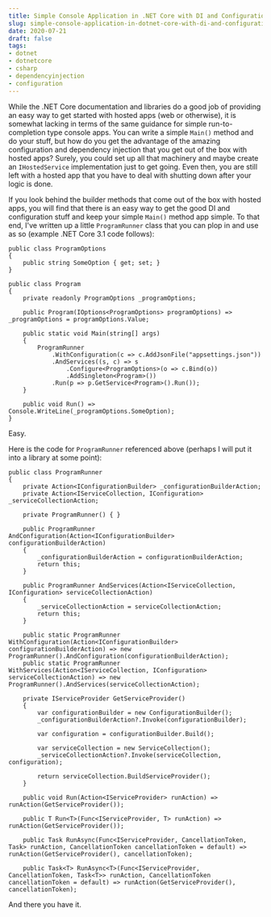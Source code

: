 ```yaml
---
title: Simple Console Application in .NET Core with DI and Configuration
slug: simple-console-application-in-dotnet-core-with-di-and-configuration
date: 2020-07-21
draft: false
tags:
- dotnet
- dotnetcore
- csharp
- dependencyinjection
- configuration
---
```

While the .NET Core documentation and libraries do a good job of providing an easy way to get started with hosted apps (web or otherwise), it is somewhat lacking in terms of the same guidance for simple run-to-completion type console apps. You can write a simple `Main()` method and do your stuff, but how do you get the advantage of the amazing configuration and dependency injection that you get out of the box with hosted apps? Surely, you could set up all that machinery and maybe create an `IHostedService` implementation just to get going. Even then, you are still left with a hosted app that you have to deal with shutting down after your logic is done.

If you look behind the builder methods that come out of the box with hosted apps, you will find that there is an easy way to get the good DI and configuration stuff and keep your simple `Main()` method app simple. To that end, I've written up a little `ProgramRunner` class that you can plop in and use as so (example .NET Core 3.1 code follows):

    public class ProgramOptions
    {
        public string SomeOption { get; set; }
    }

    public class Program
    {
        private readonly ProgramOptions _programOptions;

        public Program(IOptions<ProgramOptions> programOptions) => _programOptions = programOptions.Value;

        public static void Main(string[] args)
        {
            ProgramRunner
                .WithConfiguration(c => c.AddJsonFile("appsettings.json"))
                .AndServices((s, c) => s
                    .Configure<ProgramOptions>(o => c.Bind(o))
                    .AddSingleton<Program>())
                .Run(p => p.GetService<Program>().Run());
        }

        public void Run() => Console.WriteLine(_programOptions.SomeOption);
    }


Easy.

Here is the code for `ProgramRunner` referenced above (perhaps I will put it into a library at some point):

    public class ProgramRunner
    {
        private Action<IConfigurationBuilder> _configurationBuilderAction;
        private Action<IServiceCollection, IConfiguration> _serviceCollectionAction;

        private ProgramRunner() { }

        public ProgramRunner AndConfiguration(Action<IConfigurationBuilder> configurationBuilderAction)
        {
            _configurationBuilderAction = configurationBuilderAction;
            return this;
        }

        public ProgramRunner AndServices(Action<IServiceCollection, IConfiguration> serviceCollectionAction)
        {
            _serviceCollectionAction = serviceCollectionAction;
            return this;
        }

        public static ProgramRunner WithConfiguration(Action<IConfigurationBuilder> configurationBuilderAction) => new ProgramRunner().AndConfiguration(configurationBuilderAction);
        public static ProgramRunner WithServices(Action<IServiceCollection, IConfiguration> serviceCollectionAction) => new ProgramRunner().AndServices(serviceCollectionAction);

        private IServiceProvider GetServiceProvider()
        {
            var configurationBuilder = new ConfigurationBuilder();
            _configurationBuilderAction?.Invoke(configurationBuilder);
            
            var configuration = configurationBuilder.Build();

            var serviceCollection = new ServiceCollection();
            _serviceCollectionAction?.Invoke(serviceCollection, configuration);
            
            return serviceCollection.BuildServiceProvider();
        }

        public void Run(Action<IServiceProvider> runAction) => runAction(GetServiceProvider());
        
        public T Run<T>(Func<IServiceProvider, T> runAction) => runAction(GetServiceProvider());
        
        public Task RunAsync(Func<IServiceProvider, CancellationToken, Task> runAction, CancellationToken cancellationToken = default) => runAction(GetServiceProvider(), cancellationToken);
        
        public Task<T> RunAsync<T>(Func<IServiceProvider, CancellationToken, Task<T>> runAction, CancellationToken cancellationToken = default) => runAction(GetServiceProvider(), cancellationToken);

And there you have it.